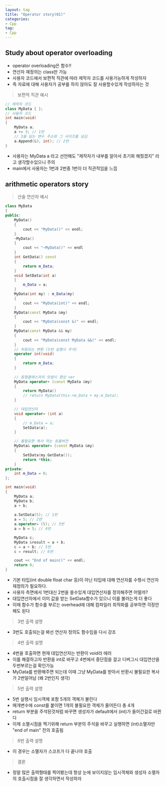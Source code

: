 ```yaml
---
layout: tag
title: "Operator story(01)"
categories:
- Cpp
tag:
- Cpp
---
```

## Study about operator overloading

- operator overloading은 함수!!
- 연산자 재정의는 class만 가능
- 사용자 코드에서 보편적 직관에 따라 제작자 코드를 사용가능하게 작성하자
- 즉 자료에 대해 사용자가 공부를 하지 않아도 잘 사용할수있게 작성하자는 것

> 보편적 직관 예시

```cpp
// 제작자 코드
class MyData { };
// 사용자 코드
int main(void)
{
    MyData a;
    a += 3; // 1번
    // 3을 담는 변수 주소와 그 사이즈를 넘김
    a.Append(&3, int); // 2번
}
```

- 사용자는 MyData a 라고 선언해도 "제작자가 내부를 알아서 초기화 해줬겠지" 라고 생각할수있으니 주의
- main에서 사용자는 1번과 2번중 1번이 더 직관적임을 느낌

## arithmetic operators story

> 산술 연산자 예시

```cpp
class MyData
{
public:
    MyData() 
    { 
        cout << "MyData()" << endl;
    }
    ~MyData() 
    { 
        cout << "~MyData()" << endl
    }
    int GetData() const
    {
        return m_Data;
    }
    void SetData(int a)
    {
        m_Data = a;
    }
    MyData(int my) : m_Data(my)
    {
        cout << "MyData(int)" << endl;
    }
    MyData(const MyData &my)
    {
        cout << "MyData(const &)" << endl;
    }
    MyData(const MyData && my)
    {
        cout << "MyData(const MyData &&)" << endl;
    }
    // 허용되는 변환 (5번 실행시 주석)
    operator int(void)
    {
        return m_Data;
    }
    
    // 동형클래스끼리 덧셈시 향상 ver
    MyData operator+ (const MyData &my)
    {
        return MyData()
        // return MyData(this->m_Data + my.m_Data);
    }

    // 대입연산자
    void operator= (int a)
    {
        // m_Data = a;
        SetData(a);
    }

    // 불필요한 복사 막는 효율버전
    MyData& operator= (const MyData &my)
    {
        SetData(my.GetData());
        return *this;
    }
private:
    int m_Data = 0;
};

int main(void)
{
    MyData a;
    MyData b;
    a + b;
    
    a.SetData(5); // 1번
    a = 5; // 2번
    a.operator= (5); // 3번
    a = b = 5; // 4번

    MyData c;
    MyData &result = a + b;
    c = a + b; // 5번
    c = result; // 6번

    cout << "End of main()" << endl;
    return 0;
}
```

- 기본 타입(int double float char 등)이 아닌 타입에 대해 연산자를 수행시 연산자 재정의가 필요하다.
- 사용자 측면에서 1번대신 2번을 쓸수있게 대입연산자를 정의해주면 어떨까?
- 대입연산자에서 이미 값을 받는 SetData함수가 있으니 이를 불러는게 더 좋다
- 이때 함수가 함수를 부르는 overhead에 대해 컴파일러 최적화를 공부하면 걱정안해도 된다

> 3번 출력 설명

- 3번도 호출되는걸 봐선 연산자 정의도 함수임을 다시 강조

> 4번 출력 설명

- 4번을 호출하면 현재 대입연산자는 반환이 void라 에러
- 이를 해결하고자 반환을 int로 바꾸고 4번에서 중단점을 걸고 디버그시 대입연산을 두번부르는걸 확인가능
- MyData를 반환해주면 되는데 이때 그냥 MyData를 받아서 반환시 불필요한 복사가 2번일어남 (왜 2번인지 생각)

>5번 출력 설명

- 5번 실행시 임시객체 포함 5개의 객체가 불린다
- 매개변수에 const를 붙이면 1개의 불필요한 객체가 줄어든다 총 4개
- return 부분을 주석된것처럼 바꾸면 생성자가 default에서 (int)가 들어간걸로 바뀐다
- 이제 소멸시점을 찍기위해 return 부분의 주석을 바꾸고 실행하면 (int)소멸자만 "end of main" 전의 호출됨

>6번 출력 설명

- 이 경우는 소멸자가 스코프가 다 끝나야 호출

> 결론

- 정말 많은 출력형태를 찍어봤는데 항상 눈에 보이지않는 임시객체와 생성자 소멸자의 호출시점을 잘 생각하면서 작성하자